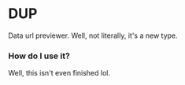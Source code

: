 # DUP
Data url previewer.
Well, not literally, it's a new type.

### How do I use it?
Well, this isn't even finished lol.


